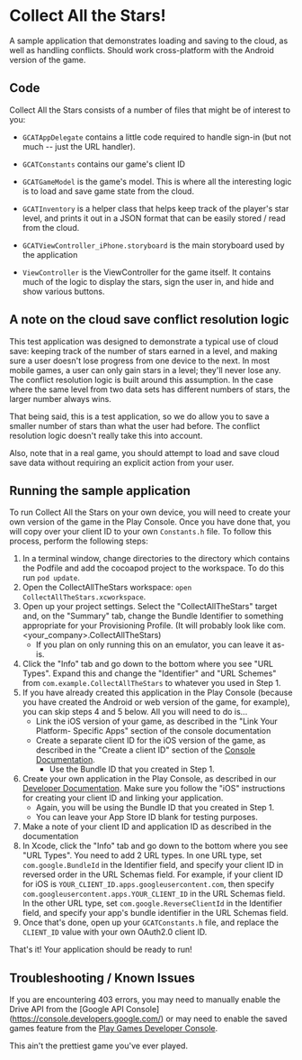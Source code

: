 # Collect All the Stars!

A sample application that demonstrates loading and saving to the cloud, as well
as handling conflicts. Should work cross-platform with the Android version of
the game.

## Code

Collect All the Stars consists of a number of files that might be of interest to
you:

* `GCATAppDelegate` contains a little code required to handle sign-in (but not
  much -- just the URL handler).

* `GCATConstants` contains our game's client ID

* `GCATGameModel` is the game's model. This is where all the interesting logic
  is to load and save game state from the cloud.

* `GCATInventory` is a helper class that helps keep track of the player's star
  level, and prints it out in a JSON format that can be easily stored / read
  from the cloud.

* `GCATViewController_iPhone.storyboard` is the main storyboard used by the
  application

* `ViewController` is the ViewController for the game itself. It contains much
  of the logic to display the stars, sign the user in, and hide and show various
  buttons.

## A note on the cloud save conflict resolution logic

This test application was designed to demonstrate a typical use of cloud save:
keeping track of the number of stars earned in a level, and making sure a user
doesn't lose progress from one device to the next. In most mobile games, a user
can only gain stars in a level; they'll never lose any. The conflict resolution
logic is built around this assumption. In the case where the same level from two
data sets has different numbers of stars, the larger number always wins.

That being said, this is a test application, so we do allow you to save a
smaller number of stars than what the user had before. The conflict resolution
logic doesn't really take this into account.

Also, note that in a real game, you should attempt to load and save cloud save
data without requiring an explicit action from your user.

## Running the sample application

To run Collect All the Stars on your own device, you will need to create your
own version of the game in the Play Console. Once you have done that, you will
copy over your client ID to your own `Constants.h` file. To follow this process,
perform the following steps:

1. In a terminal window, change directories to the <CollectAllTheStars> directory which contains the Podfile
and add the cocoapod project to the workspace.  To do this run `pod update`.
2. Open the CollectAllTheStars workspace: `open CollectAllTheStars.xcworkspace`.
3. Open up your project settings. Select the "CollectAllTheStars" target and,
  on the "Summary" tab, change the Bundle Identifier to
  something appropriate for your Provisioning Profile. (It will probably look like
  com.<your_company>.CollectAllTheStars)
    * If you plan on only running this on an emulator, you can leave it as-is.
4. Click the "Info" tab and go down to the bottom where you see "URL Types". Expand
  this and change the "Identifier" and "URL Schemes" from `com.example.CollectAllTheStars` to
  whatever you used in Step 1.
5. If you have already created this application in the Play Console (because you
  have created the Android or web version of the game, for example), you can
  skip steps 4 and 5 below. All you will need to do is...
    * Link the iOS version of your game, as described in the "Link Your Platform-
      Specific Apps" section of the console documentation
    * Create a separate client ID for the iOS version of the game, as described in
      the "Create a client ID" section of the [Console Documentation](https://developers.google.com/games/services/console/enabling).
        * Use the Bundle ID that you created in Step 1.
6. Create your own application in the Play Console, as described in our [Developer
  Documentation](https://developers.google.com/games/services/console/enabling). Make
  sure you follow the "iOS" instructions for creating your client ID and linking
  your application.
    * Again, you will be using the Bundle ID that you created in Step 1.
    * You can leave your App Store ID blank for testing purposes.
7. Make a note of your client ID and application ID as described in the
  documentation
8. In Xcode, click the "Info" tab and go down to the bottom where you see
  "URL Types". You need to add 2 URL types. In one URL type, set
  `com.google.BundleId` in the Identifier field, and specify your client ID
  in reversed order in the URL Schemas field. For example, if your client ID
  for iOS is `YOUR_CLIENT_ID.apps.googleusercontent.com`, then specify
  `com.googleusercontent.apps.YOUR_CLIENT_ID` in the URL Schemas field.
  In the other URL type, set `com.google.ReverseClientId` in the Identifier field,
  and specify your app's bundle identifier in the URL Schemas field.
8. Once that's done, open up your `GCATConstants.h` file, and replace the
  `CLIENT_ID` value with your own OAuth2.0 client ID.

That's it! Your application should be ready to run!

## Troubleshooting / Known Issues

If you are encountering 403 errors, you may need to manually enable the Drive 
API from the
[Google API Console] (https://console.developers.google.com/) or may need to
enable the saved games feature from the
[Play Games Developer Console](https://play.google.com/apps/publish).

This ain't the prettiest game you've ever played.
